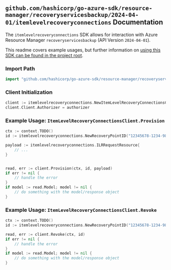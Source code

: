 
## `github.com/hashicorp/go-azure-sdk/resource-manager/recoveryservicesbackup/2024-04-01/itemlevelrecoveryconnections` Documentation

The `itemlevelrecoveryconnections` SDK allows for interaction with Azure Resource Manager `recoveryservicesbackup` (API Version `2024-04-01`).

This readme covers example usages, but further information on [using this SDK can be found in the project root](https://github.com/hashicorp/go-azure-sdk/tree/main/docs).

### Import Path

```go
import "github.com/hashicorp/go-azure-sdk/resource-manager/recoveryservicesbackup/2024-04-01/itemlevelrecoveryconnections"
```


### Client Initialization

```go
client := itemlevelrecoveryconnections.NewItemLevelRecoveryConnectionsClientWithBaseURI("https://management.azure.com")
client.Client.Authorizer = authorizer
```


### Example Usage: `ItemLevelRecoveryConnectionsClient.Provision`

```go
ctx := context.TODO()
id := itemlevelrecoveryconnections.NewRecoveryPointID("12345678-1234-9876-4563-123456789012", "example-resource-group", "vaultValue", "backupFabricValue", "protectionContainerValue", "protectedItemValue", "recoveryPointIdValue")

payload := itemlevelrecoveryconnections.ILRRequestResource{
	// ...
}


read, err := client.Provision(ctx, id, payload)
if err != nil {
	// handle the error
}
if model := read.Model; model != nil {
	// do something with the model/response object
}
```


### Example Usage: `ItemLevelRecoveryConnectionsClient.Revoke`

```go
ctx := context.TODO()
id := itemlevelrecoveryconnections.NewRecoveryPointID("12345678-1234-9876-4563-123456789012", "example-resource-group", "vaultValue", "backupFabricValue", "protectionContainerValue", "protectedItemValue", "recoveryPointIdValue")

read, err := client.Revoke(ctx, id)
if err != nil {
	// handle the error
}
if model := read.Model; model != nil {
	// do something with the model/response object
}
```
